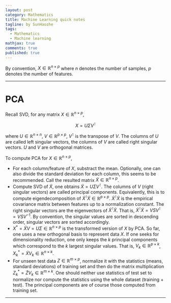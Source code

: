 ```yaml
---
layout: post
category: Mathematics
title: Machine Learning quick notes
tagline: by SunHaozhe
tags: 
  - Mathematics
  - Machine learning
mathjax: true
comments: true
published: true
---
```


By convention, $X \in \mathbb{R}^{n\times p}$ where $n$ denotes the number of samples, $p$ denotes the number of features.



************************************************************************************************

# PCA

Recall SVD, for any matrix $X\in \mathbb{R}^{n\times p}$,

$$X = U\Sigma V^\intercal$$

where $U\in \mathbb{R}^{n\times n}$, $V \in \mathbb{R}^{p\times p}$, $V^\intercal$ is the transpose of $V$. The columns of $U$ are called left singular vectors, the columns of $V$ are called right singular vectors. $U$ and $V$ are orthogonal matrices. 

To compute PCA for $X\in \mathbb{R}^{n\times p}$, 

* For each column/feature of $X$, substract the mean. Optionally, one can also divide the standard deviation for each column, this seems to be recommended. Call the resulted matrix $\tilde{X}\in \mathbb{R}^{n\times p}$. 
* Compute SVD of $\tilde{X}$, one obtains $\tilde{X} = U\Sigma V^\intercal$. The columns of $V$ (right singular vectors) are called principal components. Equivalently, this is to compute eigendecomposition of $\tilde{X}^\intercal \tilde{X} \in \mathbb{R}^{p\times p}$. $\tilde{X}^\intercal \tilde{X}$ is the empirical covariance matrix between features up to a normalization constant. The right singular vectors  are the eigenvectors of $\tilde{X}^\intercal \tilde{X}$. That is, $\tilde{X}^\intercal \tilde{X} = V S V^\intercal = V S V^{-1}$. By convention, the singular values are sorted in descending order, singular vectors are sorted accordingly.
* $X^* = \tilde{X} V = U\Sigma \in \mathbb{R}^{n\times p}$ is the transformed version of $X$ by PCA. So far, one uses a new orthogonal basis to represent data $X$. If one seeks for dimensionality reduction, one only keeps the $k$ principal components which correspond to the $k$ largest singular values. That is, $V_k \in \mathbb{R}^{p\times k}$, $X_k^* = \tilde{X} V_k \in \mathbb{R}^{n\times k}$. 
* For unseen test data $Z\in \mathbb{R}^{m\times p}$, normalize it with the statistics (means, standard deviations) of training set and then do the matrix multiplication $Z_k^* = \tilde{Z}V_k \in \mathbb{R}^{m\times k}$. One should neither use statistics of test set to normalize nor compute the statistics using the whole dataset (training + test). The principal components are of course those computed from training set. 



************************************************************************************************
